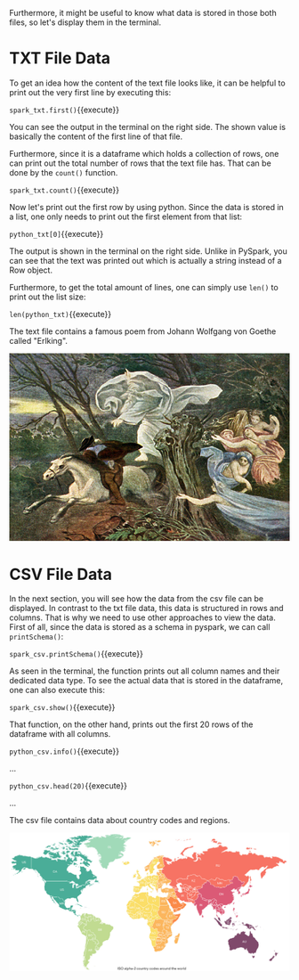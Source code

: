 Furthermore, it might be useful to know what data is stored in those both files, so let's display them in the terminal. 

# TXT File Data

To get an idea how the content of the text file looks like, it can be helpful to print out the very first line by executing this:

`spark_txt.first()`{{execute}}

You can see the output in the terminal on the right side. The shown value is basically the content of the first line of that file.

Furthermore, since it is a dataframe which holds a collection of rows, one can print out the total number of rows that the text file has. That can be done by the `count()` function.

`spark_txt.count()`{{execute}}

Now let's print out the first row by using python. Since the data is stored in a list, one only needs to print out the first element from that list:

`python_txt[0]`{{execute}}

The output is shown in the terminal on the right side. Unlike in PySpark, you can see that the text was printed out which is actually a string instead of a Row object.

Furthermore, to get the total amount of lines, one can simply use `len()` to print out the list size:

`len(python_txt)`{{execute}}

The text file contains a famous poem from Johann Wolfgang von Goethe called "Erlking".

![Erlking Portrait](./assets/erlking.jpg)

# CSV File Data

In the next section, you will see how the data from the csv file can be displayed. In contrast to the txt file data, this data is structured in rows and columns. That is why we need to use other approaches to view the data. First of all, since the data is stored as a schema in pyspark, we can call `printSchema()`:

`spark_csv.printSchema()`{{execute}}

As seen in the terminal, the function prints out all column names and their dedicated data type. To see the actual data that is stored in the dataframe, one can also execute this:

`spark_csv.show()`{{execute}}

That function, on the other hand, prints out the first 20 rows of the dataframe with all columns.

`python_csv.info()`{{execute}}

...

`python_csv.head(20)`{{execute}}

...

The csv file contains data about country codes and regions.

![ISO country codes map](./assets/iso-country-codes.jpg)